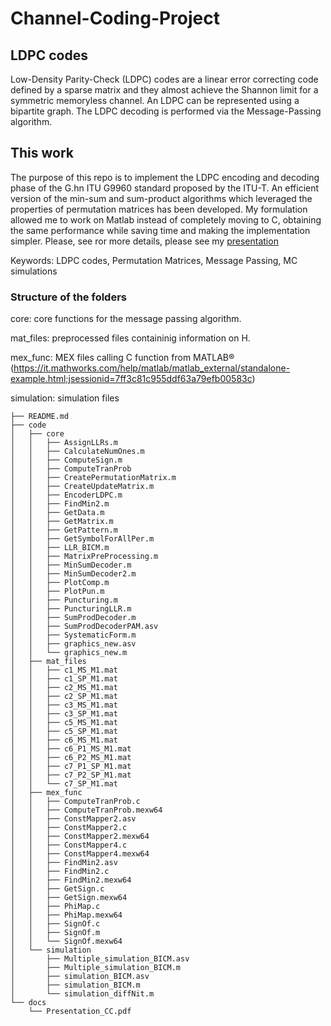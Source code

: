 # Channel-Coding-Project
## LDPC codes
Low-Density Parity-Check (LDPC) codes are a linear error correcting code defined by a sparse matrix and they almost achieve the Shannon limit for a symmetric memoryless channel. An LDPC can be represented using a bipartite graph. The LDPC decoding is performed via the Message-Passing algorithm.

## This work
The purpose of this repo is to implement the LDPC encoding and decoding phase of the G.hn ITU G9960 standard proposed by the ITU-T. 
An efficient version of the min-sum and sum-product algorithms which leveraged the properties of permutation matrices has been developed. My formulation allowed me to work on Matlab instead of completely moving to C, obtaining the same performance while saving time and making the implementation simpler. Please, see ror more details, please see my [presentation](docs/Presentation_CC.pdf)


Keywords: LDPC codes, Permutation Matrices, Message Passing, MC simulations

### Structure of the folders
core: core functions for the message passing algorithm.

mat_files: preprocessed files containinig information on H.

mex_func: MEX files calling C function from MATLAB® (https://it.mathworks.com/help/matlab/matlab_external/standalone-example.html;jsessionid=7ff3c81c955ddf63a79efb00583c)

simulation: simulation files

```
├── README.md
├── code
│   ├── core
│   │   ├── AssignLLRs.m
│   │   ├── CalculateNumOnes.m
│   │   ├── ComputeSign.m
│   │   ├── ComputeTranProb
│   │   ├── CreatePermutationMatrix.m
│   │   ├── CreateUpdateMatrix.m
│   │   ├── EncoderLDPC.m
│   │   ├── FindMin2.m
│   │   ├── GetData.m
│   │   ├── GetMatrix.m
│   │   ├── GetPattern.m
│   │   ├── GetSymbolForAllPer.m
│   │   ├── LLR_BICM.m
│   │   ├── MatrixPreProcessing.m
│   │   ├── MinSumDecoder.m
│   │   ├── MinSumDecoder2.m
│   │   ├── PlotComp.m
│   │   ├── PlotPun.m
│   │   ├── Puncturing.m
│   │   ├── PuncturingLLR.m
│   │   ├── SumProdDecoder.m
│   │   ├── SumProdDecoderPAM.asv
│   │   ├── SystematicForm.m
│   │   ├── graphics_new.asv
│   │   └── graphics_new.m
│   ├── mat_files
│   │   ├── c1_MS_M1.mat
│   │   ├── c1_SP_M1.mat
│   │   ├── c2_MS_M1.mat
│   │   ├── c2_SP_M1.mat
│   │   ├── c3_MS_M1.mat
│   │   ├── c3_SP_M1.mat
│   │   ├── c5_MS_M1.mat
│   │   ├── c5_SP_M1.mat
│   │   ├── c6_MS_M1.mat
│   │   ├── c6_P1_MS_M1.mat
│   │   ├── c6_P2_MS_M1.mat
│   │   ├── c7_P1_SP_M1.mat
│   │   ├── c7_P2_SP_M1.mat
│   │   └── c7_SP_M1.mat
│   ├── mex_func
│   │   ├── ComputeTranProb.c
│   │   ├── ComputeTranProb.mexw64
│   │   ├── ConstMapper2.asv
│   │   ├── ConstMapper2.c
│   │   ├── ConstMapper2.mexw64
│   │   ├── ConstMapper4.c
│   │   ├── ConstMapper4.mexw64
│   │   ├── FindMin2.asv
│   │   ├── FindMin2.c
│   │   ├── FindMin2.mexw64
│   │   ├── GetSign.c
│   │   ├── GetSign.mexw64
│   │   ├── PhiMap.c
│   │   ├── PhiMap.mexw64
│   │   ├── SignOf.c
│   │   ├── SignOf.m
│   │   └── SignOf.mexw64
│   └── simulation
│       ├── Multiple_simulation_BICM.asv
│       ├── Multiple_simulation_BICM.m
│       ├── simulation_BICM.asv
│       ├── simulation_BICM.m
│       └── simulation_diffNit.m
└── docs
    └── Presentation_CC.pdf
```
